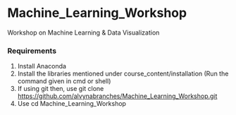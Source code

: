# Machine_Learning_Workshop

Workshop on Machine Learning & Data Visualization



### Requirements
1. Install Anaconda
2. Install the libraries mentioned under course_content/installation (Run the command given in cmd or shell)
3. If using git then, use git clone https://github.com/alvynabranches/Machine_Learning_Workshop.git 
4. Use cd Machine_Learning_Workshop